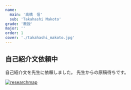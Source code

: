 ```yaml
---
name:
  main: '高橋　信'
  sub: 'Takahashi Makoto'
grade: '教授'
major: ''
order: 1
cover: './takahashi_makoto.jpg'
---
```


## 自己紹介文依頼中

自己紹介文を先生に依頼しました。
先生からの原稿待ちです。

[![researchmap](https://researchmap.jp/outline/img/researchmap130.gif)](https://researchmap.jp/makoto.td)
